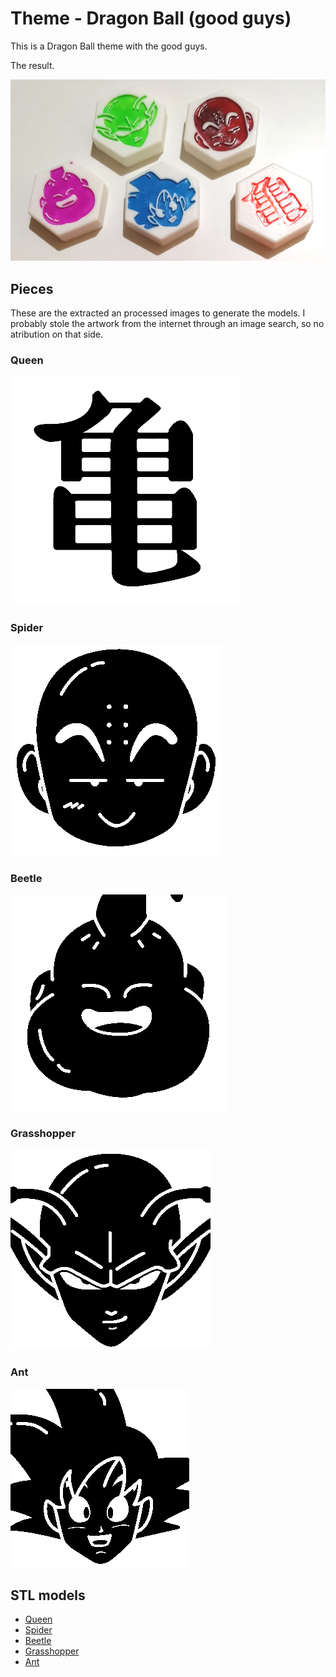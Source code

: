 # Theme - Dragon Ball (good guys)

This is a Dragon Ball theme with the good guys.

The result.

![](result.jpg)

## Pieces
These are the extracted an processed images to generate the models.
I probably stole the artwork from the internet through an image search, so no atribution on that side. 

### Queen
![](img/queen.png)

### Spider
![](img/spider.png)

### Beetle
![](img/beetle.png)

### Grasshopper
![](img/grasshopper.png)

### Ant
![](img/ant.png)

## STL models

* [Queen](stl/queen.stl)
* [Spider](stl/spider.stl)
* [Beetle](stl/beetle.stl)
* [Grasshopper](stl/grasshopper.stl)
* [Ant](stl/ant.stl)
